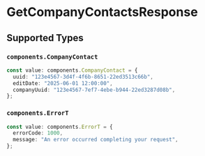 # GetCompanyContactsResponse


## Supported Types

### `components.CompanyContact`

```typescript
const value: components.CompanyContact = {
  uuid: "123e4567-3d4f-4f6b-8651-22ed3513c66b",
  editDate: "2025-06-01 12:00:00",
  companyUuid: "123e4567-7ef7-4ebe-b944-22ed3287d08b",
};
```

### `components.ErrorT`

```typescript
const value: components.ErrorT = {
  errorCode: 1000,
  message: "An error occurred completing your request",
};
```

